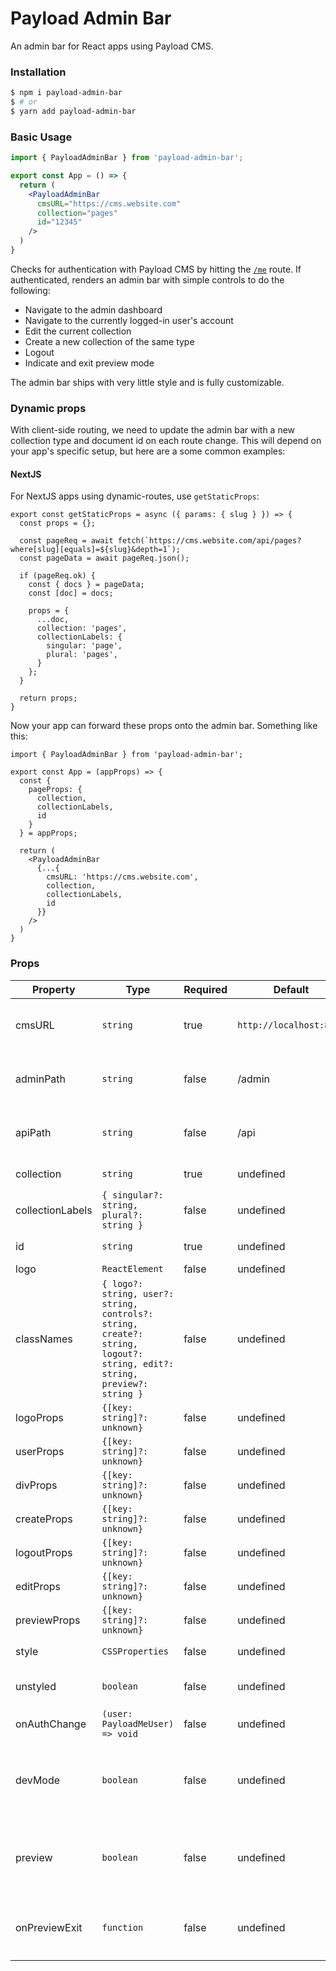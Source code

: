 # Payload Admin Bar

An admin bar for React apps using Payload CMS.

### Installation

```bash
$ npm i payload-admin-bar
$ # or
$ yarn add payload-admin-bar
```

### Basic Usage

```jsx
import { PayloadAdminBar } from 'payload-admin-bar';

export const App = () => {
  return (
    <PayloadAdminBar
      cmsURL="https://cms.website.com"
      collection="pages"
      id="12345"
    />
  )
}
```

Checks for authentication with Payload CMS by hitting the [`/me`](https://payloadcms.com/docs/authentication/operations#me) route. If authenticated, renders an admin bar with simple controls to do the following:

- Navigate to the admin dashboard
- Navigate to the currently logged-in user's account
- Edit the current collection
- Create a new collection of the same type
- Logout
- Indicate and exit preview mode

The admin bar ships with very little style and is fully customizable.

### Dynamic props

With client-side routing, we need to update the admin bar with a new collection type and document id on each route change. This will depend on your app's specific setup, but here are a some common examples:

#### NextJS

For NextJS apps using dynamic-routes, use `getStaticProps`:

```
export const getStaticProps = async ({ params: { slug } }) => {
  const props = {};

  const pageReq = await fetch(`https://cms.website.com/api/pages?where[slug][equals]=${slug}&depth=1`);
  const pageData = await pageReq.json();

  if (pageReq.ok) {
    const { docs } = pageData;
    const [doc] = docs;

    props = {
      ...doc,
      collection: 'pages',
      collectionLabels: {
        singular: 'page',
        plural: 'pages',
      }
    };
  }

  return props;
}
```

Now your app can forward these props onto the admin bar. Something like this:

```
import { PayloadAdminBar } from 'payload-admin-bar';

export const App = (appProps) => {
  const {
    pageProps: {
      collection,
      collectionLabels,
      id
    }
  } = appProps;

  return (
    <PayloadAdminBar
      {...{
        cmsURL: 'https://cms.website.com',
        collection,
        collectionLabels,
        id
      }}
    />
  )
}
```

### Props
Property | Type | Required | Default | Description
--- | --- | --- | ---  | ---
cmsURL | `string` | true | `http://localhost:8000` | `serverURL` as defined in your [Payload config](https://payloadcms.com/docs/configuration/overview#options)
adminPath | `string` | false | /admin | `routes` as defined in your [Payload config](https://payloadcms.com/docs/configuration/overview#options)
apiPath | `string` | false | /api | `routes` as defined in your [Payload config](https://payloadcms.com/docs/configuration/overview#options)
collection | `string` | true | undefined | Slug of your [collection](https://payloadcms.com/docs/configuration/collections)
collectionLabels | `{ singular?: string, plural?: string }` | false | undefined | Labels of your [collection](https://payloadcms.com/docs/configuration/collections)
id | `string` | true | undefined | id of the document
logo | `ReactElement` | false | undefined | Custom logo
classNames | `{ logo?: string, user?: string, controls?: string, create?: string, logout?: string, edit?: string, preview?: string }` | false | undefined | Custom class names, one for each rendered element
logoProps | `{[key: string]?: unknown}` | false | undefined | Custom props
userProps | `{[key: string]?: unknown}` | false | undefined | Custom props
divProps | `{[key: string]?: unknown}` | false | undefined | Custom props
createProps | `{[key: string]?: unknown}` | false | undefined | Custom props
logoutProps | `{[key: string]?: unknown}` | false | undefined | Custom props
editProps | `{[key: string]?: unknown}` | false | undefined | Custom props
previewProps | `{[key: string]?: unknown}` | false | undefined | Custom props
style | `CSSProperties` | false | undefined | Custom inline style
unstyled | `boolean` | false | undefined | If true, renders no inline style
onAuthChange | `(user: PayloadMeUser) => void` | false | undefined | Fired on each auth change
devMode | `boolean` | false | undefined | If true, fakes authentication (useful when dealing with [SameSite cookies](https://developer.mozilla.org/en-US/docs/Web/HTTP/Headers/Set-Cookie/SameSite))
preview | `boolean` | false | undefined | If true, renders an exit button with your `onPreviewExit` handler)
onPreviewExit | `function` | false | undefined | Callback for the preview button `onClick` event)
